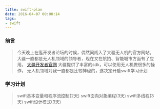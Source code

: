 ```yaml
---
title: swift-plan
date: 2016-04-07 00:00:14
tags:
- swift
---
```



### 前言
> 今天晚上在逛开发者论坛的时候，偶然间闯入了大疆无人机的官方网站。
> 大疆一直都是无人机领域的领导者，现在又在航拍、智能城市方面有了应用。
> [大疆开发者官网](https://developer.dji.com/cn/)
> 大疆提供了丰富的sdk，可以使用无人机做很多的操作，
> 无人机领域对我一直都是比较神秘的，遂决定开启swift学习计划

### 学习计划
> swift基本变量和程序流控制(2天)
> swift面向对象编程(3天)
> swift多线程(3天)
> swift设计模式(3天)

